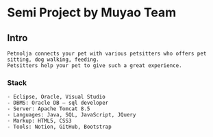 <h1>Semi Project by Muyao Team </h1>


## Intro
	Petnolja connects your pet with various petsitters who offers pet sitting, dog walking, feeding.
	Petsitters help your pet to give such a great experience.


### Stack
	- Eclipse, Oracle, Visual Studio
	- DBMS: Oracle DB – sql developer
	- Server: Apache Tomcat 8.5
	- Languages: Java, SQL, JavaScript, JQuery
	- Markup: HTML5, CSS3
	- Tools: Notion, GitHub, Bootstrap
